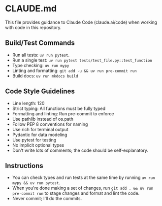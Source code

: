 # CLAUDE.md

This file provides guidance to Claude Code (claude.ai/code) when working with code in this repository.

## Build/Test Commands
- Run all tests: `uv run pytest`.
- Run a single test: `uv run pytest tests/test_file.py::test_function`
- Type checking: `uv run mypy`
- Linting and formatting: `git add -u && uv run pre-commit run`
- Build docs: `uv run mkdocs build`

## Code Style Guidelines
- Line length: 120
- Strict typing: All functions must be fully typed
- Formatting and linting: Run pre-commit to enforce
- Use pathlib instead of os.path
- Follow PEP 8 conventions for naming
- Use rich for terminal output
- Pydantic for data modeling
- Use pytest for testing
- No implicit optional types
- Don't write lots of comments; the code should be self-explanatory.

## Instructions
- You can check types and run tests at the same time by running `uv run mypy && uv run pytest`.
- When you're done making a set of changes, run `git add . && uv run pre-commit run` to stage changes and format and lint the code.
- Never commit; I'll do the commits.
